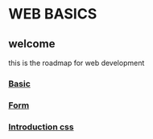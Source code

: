 # WEB BASICS
## welcome
this is the roadmap for web development
### [Basic](../1-basic-html)
### [Form](../2-form-table-html)
### [Introduction css](../3-start-of-css)

